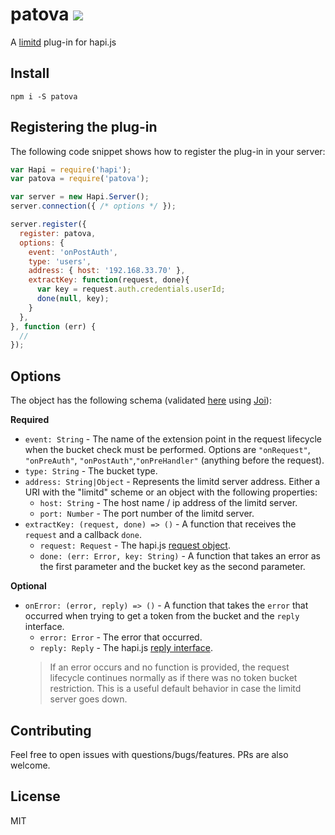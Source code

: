 # patova ![](https://travis-ci.org/dschenkelman/patova.svg?branch=master)
A [limitd](https://github.com/auth0/limitd) plug-in for hapi.js

## Install
```
npm i -S patova
```

## Registering the plug-in
The following code snippet shows how to register the plug-in in your server:
```javascript
var Hapi = require('hapi');
var patova = require('patova');

var server = new Hapi.Server();
server.connection({ /* options */ });

server.register({
  register: patova,
  options: {
    event: 'onPostAuth',
    type: 'users',
    address: { host: '192.168.33.70' },
    extractKey: function(request, done){
      var key = request.auth.credentials.userId;
      done(null, key);
    }
  },
}, function (err) {
  //
});
```

## Options
The object has the following schema (validated [here](./lib/index.js) using [Joi](https://github.com/hapijs/joi)):

**Required**
* `event: String` - The name of the extension point in the request lifecycle when the bucket check must be performed. Options are `"onRequest"`, `"onPreAuth"`, `"onPostAuth"`,`"onPreHandler"` (anything before the request).
* `type: String` - The bucket type.
* `address: String|Object` - Represents the limitd server address. Either a URI with the "limitd" scheme or an object with the following properties:
  * `host: String` - The host name / ip address of the limitd server.
  * `port: Number` - The port number of the limitd server.
* `extractKey: (request, done) => ()` - A function that receives the `request` and a callback `done`.
  * `request: Request` - The hapi.js [request object](http://hapijs.com/api#request-object).
  * `done: (err: Error, key: String)` - A function that takes an error as the first parameter and the bucket key as the second parameter.

**Optional**
* `onError: (error, reply) => ()` - A function that takes the `error` that occurred when trying to get a token from the bucket and the `reply` interface. 
  * `error: Error` - The error that occurred.
  * `reply: Reply` - The hapi.js [reply interface](http://hapijs.com/api#reply-interface).
  > If an error occurs and no function is provided, the request lifecycle continues normally as if there was no token bucket restriction. This is a useful default behavior in case the limitd server goes down.

## Contributing
Feel free to open issues with questions/bugs/features. PRs are also welcome.

## License
MIT